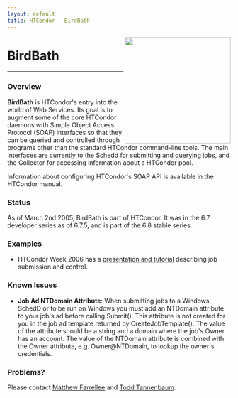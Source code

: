 ```yaml
---
layout: default
title: HTCondor - BirdBath
---
```


<img src="{{ '/assets/images/birdbath.gif' | relative_url }}" align="right" height="239" />
<a name="top"></a>
<h1>BirdBath</h1>

<hr noshade>

<!-- Now just status, and no one should be using 6.7.5 anyway...
<h2>BirdBath Merged</h2>

<p>

As of March 2nd 2005 and the release of HTCondor 6.7.5, HTCondor includes
the BirdBath daemons and no new releases will be made via this
site. The site will remain to provide example code and as a possible
supplement to the HTCondor Manual.

</p>

<p>

<b>Important for HTCondor 6.7.5 users:</b> While HTCondor 6.7.5 contains
the BirdBath daemons, it does not contain the WSDL files necessary
to use them.

</p>

<p>

WSDL files for HTCondor 6.7.5:

<ul>
  <li>
  <a href="condorSchedd-6.7.5.wsdl">Schedd's WSDL</a>
  </li>
  <li>
  <a href="condorCollector-6.7.5.wsdl">Collector's WSDL</a>
  </li>
</ul>

</p>

<hr noshade>
-->

<!-- Not just developer code anymore...
<a name="notice">
<b>Notice:</b> This is pre-release developer snapshot software. It
does not necessarily live up to the standards of HTCondor production
software. It is not recommended that these daemons be run in a
production HTCondor pool. It is entirely possible that the APIs will
change before this software is included in a HTCondor release.
</a>
-->

<a name="overview"></a>
<h3>Overview</h3>

<p>

<b>BirdBath</b> is HTCondor's entry into the world of Web Services. Its
goal is to augment some of the core HTCondor daemons with Simple Object
Access Protocol (SOAP) interfaces so that they can be queried and
controlled through programs other than the standard HTCondor
command-line tools. The main interfaces are currently to the Schedd
for submitting and querying jobs, and the Collector for accessing
information about a HTCondor pool.

</p>

<p>

Information about configuring HTCondor's SOAP API is available in the
HTCondor manual.

</p>

<a name="status"></a>
<h3>Status</h3>

<p>

As of March 2nd 2005, BirdBath is part of HTCondor. It was in the 6.7
developer series as of 6.7.5, and is part of the 6.8 stable series.

</p>

<!-- Old info...
<ul>
  <li>
      <b>November 15 2004</b>: This release will work with the HTCondor
      6.7.2 development release. The most important change is to the
      "transaction problem." These daemons have a fix that keeps them
      from crashing when a condor_q is run at the same time as a SOAP
      transaction. Multiple simultaneous SOAP transactions will still
      cause some problems. Also important to note, the Windows
      authentication mechanisms in HTCondor 6.7 are not backward
      compatible with 6.6 daemons. Additionally, bugs have been fixed
      in how files are opened in the spool directory on Windows. This
      will likely be the last separate build of these daemons before
      they are integrated with the 6.7 development series.
  </li>
  <li>
      <b>June 29 2004</b>: A RequestReschedule() operation was added
      to the Schedd. This operation can be used just as
      condor_reschedule is used. Also, when submitting a scheduler
      universe job a client must call RequestReschedule() in order for
      the job to be started immediately.
  </li>
  <li>
      <b>June 17 2004</b>: A bug was fixed in how a job's spool
      directory was being created. If you really, really want you
      should be able to run the schedd as root and have everything
      continue to work now. Also, the WSDL was changed to have
      operation responses come back inside a &lt;operationResponse&gt;
      tag, instead of some other non-sense. The response message was a
      problem for ZSI. Axis and .Net never seemed to care about the
      malformed response messages.
  </li>
  <li>
      <b>June 1 2004</b>: The code was updated to run with the new
      HTCondor 6.7 developer series. This means you now need a 6.7
      installation to use the daemons. Also, the condorCore,
      condorSchedd and condorCollector namespaces were collapsed into
      a "condor" namespace. This change means that the WSDL files do
      not contain circular import requirements. The changes to clients
      using the new WSDL files should be minimal, if they are even
      apparent at all. There were no significant bugs or functionality
      changes made since the May 21 2004 snapshot. The examples still
      need to be updated. Examples will always be for the most recent
      snapshot.
  </li>
  <li>
      <b>May 21 2004</b>: A bug was fixed in how the MyType and TargetType
      attributes of ClassAds are handled. The <b>WSDL was changed</b>
      to make Requirements, FileInfoArray, ClassAdStruct, and
      ClassAdStructArray actual SOAP Arrays. This was done to broaden
      the number of SOAP toolkits (including .Net) that can correctly
      use the WSDL. The changes needed to make existing code work with
      the new WSDL should be minimal, and should actually simplify
      code. In Axis this change means getItem() is no longer needed to
      access these array types. <b>Windows binaries are now
      available.</b>
  </li>
  <li>
      <b>May 13 2004</b>: Two HTCondor daemons have been fitted with
      SOAP interfaces. These are the Collector (condor_collector) and
      the Schedd (condor_schedd). A detailed description of the <a
      href="JobSubmissionAPI-R2.html">Schedd's API</a> (<a
      href="JobSubmissionAPI-R2.pdf">pdf</a>) is currently available,
      and one is in the works for the Collector's API.
  </li>
</ul>
-->

<!-- No one should be downloading this stuff...
<a name="download">
<h3>Download</h3>
</a>

<p>

The most recent snapshot is <em>6.7.3 Nov 15 2004 PRE-RELEASE-UWCS
SOAP-3-BRANCH</em>, which works with a HTCondor 6.7
installation. Drop-in replacements for condor_collector and
condor_schedd are available:

</p>

<ul>
  <li>
      Linux 2.4.x (glibc 2.3) compiled on Red Hat 9
      <ul>
        <li>
            Collector: <a
            href="linux_condor_collector-Nov-15-2004.bz2">linux_condor_collector-Nov-15-2004.bz2</a>
            and associated <a
            href="condorCollector-Nov-15-2004.wsdl">WSDL</a>
        </li>
        <li>
            Schedd: <a
            href="linux_condor_schedd-Nov-15-2004.bz2">linux_condor_schedd-Nov-15-2004.bz2</a>
            and associated <a
            href="condorSchedd-Nov-15-2004.wsdl">WSDL</a>
        </li>
      </ul>
  </li>
  <li>
      Windows 2000/XP compiled with Visual Studio 6.0
      <ul>
        <li>
            Collector: <a
            href="windows_condor_collector-Nov-15-2004.zip">windows_condor_collector-Nov-15-2004.zip</a>
            and associated <a
            href="condorCollector-Nov-15-2004.wsdl">WSDL</a>
        </li>
        <li>
            Schedd: <a
            href="windows_condor_schedd-Nov-15-2004.zip">windows_condor_schedd-Nov-15-2004.zip</a>
            and associated <a
            href="condorSchedd-Nov-15-2004.wsdl">WSDL</a>
        </li>
      </ul>
  </li>
</ul>

<p>

Old version:

</p>

<ul>
  <li>
      Linux 2.4.x (glibc 2.3) compiled on Red Hat 9
      <ul>
        <li>
            Collector:
	    <ul>
	      <li>
	      <a
	      href="linux_condor_collector-Jun-29-2004.bz2">linux_condor_collector-Jun-29-2004.bz2</a>
	      and associated <a
	      href="condorCollector-Jun-29-2004.wsdl">WSDL</a>
	      </li>
	      <li>
		  <a
		  href="linux_condor_collector-Jun-17-2004.bz2">linux_condor_collector-Jun-17-2004.bz2</a>
		  and associated <a
		  href="condorCollector-Jun-17-2004.wsdl">WSDL</a>
	      </li>
	      <li>
		  <a
		  href="linux_condor_collector-Jun-1-2004.bz2">linux_condor_collector-Jun-1-2004.bz2</a>
		  and associated <a
		  href="condorCollector-Jun-1-2004.wsdl">WSDL</a>
	      </li>
	      <li>
		  <a
		  href="linux_condor_collector-May-21-2004.bz2">linux_condor_collector-May-21-2004.bz2</a>
		  and associated <a
		  href="condorCollector-May-21-2004.wsdl">WSDL</a>
	      </li>
	      <li>
		  <a
		  href="condor_collector-May-13-2004.bz2">condor_collector-May-13-2004.bz2</a>
		  and associated <a
		  href="condorCollector-May-13-2004.wsdl">WSDL</a>
	      </li>
	    </ul>
	</li>
	<li>
            Schedd:
	    <ul>
	      <li>
	      <a
	      href="linux_condor_schedd-Jun-29-2004.bz2">linux_condor_schedd-Jun-29-2004.bz2</a>
	      and associated <a
	      href="condorSchedd-Jun-29-2004.wsdl">WSDL</a>
	      </li>
	      <li>
		  <a
		  href="linux_condor_schedd-Jun-17-2004.bz2">linux_condor_schedd-Jun-17-2004.bz2</a>
		  and associated <a
		  href="condorSchedd-Jun-17-2004.wsdl">WSDL</a>
	      </li>
	      <li>
		  <a
		  href="linux_condor_schedd-Jun-1-2004.bz2">linux_condor_schedd-Jun-1-2004.bz2</a>
		  and associated <a
		  href="condorSchedd-Jun-1-2004.wsdl">WSDL</a>
	      </li>
	      <li>
		  <a
		  href="linux_condor_schedd-May-21-2004.bz2">linux_condor_schedd-May-21-2004.bz2</a>
		  and associated <a
		  href="condorSchedd-May-21-2004.wsdl">WSDL</a>
	      </li>
	      <li>
		  <a
		  href="condor_schedd-May-13-2004.bz2">condor_schedd-May-13-2004.bz2</a>
		  and associated <a
		  href="condorSchedd-May-13-2004.wsdl">WSDL</a>
	      </li>
	    </ul>
        </li>
      </ul>
  </li>
  <li>
      Windows 2000/XP compiled with Visual Studio 6.0
      <ul>
        <li>
	    Collector:
	    <ul>
	      <li>
		  <a
		  href="windows_condor_collector-Jun-1-2004.zip">windows_condor_collector-Jun-1-2004.zip</a>
		  and associated <a
		  href="condorCollector-Jun-1-2004.wsdl">WSDL</a>
	      </li>
	      <li>
		  <a
		  href="windows_condor_collector-May-21-2004.zip">windows_condor_collector-May-21-2004.zip</a>
		  and associated <a
		  href="condorCollector-May-21-2004.wsdl">WSDL</a>
	      </li>
	    </ul>
	</li>
        <li>
	    Schedd:
	    <ul>
	      <li>
		  <a
		  href="windows_condor_schedd-Jun-1-2004.zip">windows_condor_schedd-Jun-1-2004.zip</a>
		  and associated <a
		  href="condorSchedd-Jun-1-2004.wsdl">WSDL</a>
	      </li>
	      <li>
		  <a
		  href="windows_condor_schedd-May-21-2004.zip">windows_condor_schedd-May-21-2004.zip</a>
		  and associated <a
		  href="condorSchedd-May-21-2004.wsdl">WSDL</a>
	      </li>
	    </ul>
	</li>
      </ul>
  </li>
</ul>
-->

<!-- It's in the manual...
<a name="installation">
<h3>Installation</h3>
</a>

All these instructions assume that you have a working HTCondor 6.7
installation.

<ol>
  <li>
      Read about <a href="#security_concerns">security concerns</a>
      related to these daemons.
  </li>
  <li>
      Turn off your Collector and Schedd (with 'condor_off -collector'
      and 'condor_off -schedd').
  </li>
  <li>
      Replace your condor_collector and condor_schedd (find them with
      'condor_config_val COLLECTOR/SCHEDD') with the SOAPified
      condor_collector/schedd.
  </li>
  <li>
      Create a directory called "web" in your HTCondor release directory
      (find the release directory with 'condor_config_val
      RELEASE_DIR') and place the condorCollector/Schedd.wsdl files in
      the new "web" directory.
  </li>
  <li>
      Check permissions. The daemons should have world read/execute
      permission, and the new "web" subdirectory and all files
      contained within it should also be world readable.
  </li>
  <li>
      The BirdBath daemons include a "mini web server" used to
      serve WSDL files and other static content. You have already
      created a RELEASE_DIR/web directory now in your condor_config
      add the option: <code>WEB_ROOT_DIR = $RELEASE_DIR/web</code>
  </li>
  <li>
      The SOAP interface and "mini web server" are disabled by default
      so you must enable them in your condor_config file with:
      <code>ENABLE_SOAP = TRUE</code> and <code>ENABLE_WEB_SERVER =
      TRUE</code>
  </li>
  <li>
      Now restart the Collector and Schedd (with 'condor_on
      -collector/-schedd').
  </li>
</ol>
-->

<!-- In the manual, also it's obsolete information...
<a name="security_concerns">
<h3>Security Concerns</h3>
</a>

<p>

The current release of the BirdBath daemons do not contain any
form of authentication for incoming SOAP messages. This means that
anyone will be able to query and control the daemons. This is not a
serious issue for the Collector as it can only be queried through the
SOAP interface. However, this is an issue for the Schedd, which can
accept jobs that will be run with the privileges of the user who is
running the Schedd. It is a fact that Schedds are often run with root
permissions and we recommend against this when running the SOAP
Schedd. However, there are some precautions that can be taken to
lock-down the SOAP Schedd.

</p>
-->

<!-- In the manual...
<a name="lock-down_options">
<h4>Lock-down Options:</h4>
</a>

<ul>
  <li>
      Make the BirdBath daemons only available to users logged
      into the machine where they are running. Add the following to
      your condor_config file for the machine where you are running the
      BirdBath daemons.
      <br>
      <pre>
      NETWORK_INTERFACE = 127.0.0.1
      CONDOR_HOST = $(IP_ADDRESS)
      HOSTALLOW_READ = *
      HOSTALLOW_WRITE = $(IP_ADDRESS)
      </pre>
  </li>
  <li>
      Do not run the BirdBath daemons as root. Instead, start them
      up as some unprivileged user. Be warned that if you do this with
      the Schedd then <em>all jobs</em> will be run with <em>only</em>
      the privileges of the user who is running the Schedd. This means
      you may run into permission problems on some log/output files for
      jobs.
  </li>
  <li>
      Use the <code>ALLOW_SOAP</code> and <code>DENY_SOAP</code>
      macros in the condor_config file, see <a
      href="http://www.cs.wisc.edu/condor/manual/v6.6/3_7Security_In.html#13535">3.7.5.1
      User-based Authorization</a> of the HTCondor Manual for general
      usage information. For instance, if you want only the machine
      with IP 1.2.3.4 to be able to use the SOAP interface use:
      <code>ALLOW_SOAP = */1.2.3.4</code>. Alternatively, if you want all
      machine except the machine with IP 1.2.3.4 to be able to use the
      SOAP interface use: <code>DENY_SOAP = */1.2.3.4</code>. Note,
      since there is no user authentication done for the SOAP
      interface right now all rules should use a
      "<code>username@domain</code>" of "<code>*</code>".
  </li>
  <li>
      To control access to the embedded web server use the
      <code>ALLOW_READ</code> and <code>DENY_READ</code> macros in
      your condor_config file.
  </li>
</ul>

</p>
-->

<a name="examples"></a>
<h3>Examples</h3>

<ul>
  <li>
      HTCondor Week 2006 has a <a
      href="http://www.cs.wisc.edu/condor/CondorWeek2006/presentations/farrellee_tannenba_APIs.ppt">presentation and tutorial</a> describing job submission and control.
  </li>
</ul>

<!-- Example code and helper libraries are in the release tarball...
<p>

Example code exists both Java using <a
href="http://ws.apache.org/axis">Apache Axis</a> and Python using <a
href="http://pywebsvcs.sourceforge.net">ZSI: The Zolera Soap
Infrastructure</a>. Perl's <a
href="http://www.soaplite.com">SOAP::Lite</a> library has also been
successfully used to communicate with the BirdBath daemons.

</p>

<p>

<b>Note</b>: To get the ZSI examples to work the most recent version
of ZSI from CVS is required and this <a href="zsi_patch">patch</a>
must be applied to code generated by wsdl2py. The kind folks who
created ZSI are working on some fixes to make the patch unnecessary.

</p>

<a name="collector_example">
<h4>Querying the Collector:</h4>
</a>

<p>

The following example file contains Python code using <a
href="http://pywebsvcs.sourceforge.net">ZSI</a>.

</p>

<ul>
  <li>
      <a href="zsi_collector_query_example.txt">zsi_collector_query_example.txt</a>
  </li>
</ul>

<a name="schedd_example"></a>
<h4>Interacting with the Schedd:</h4>

<p>

The following two example files contain Java code using <a
href="http://ws.apache.org/axis">Apache Axis</a>. The first contains
some small code snippets for performing different operations, and the
second is a set of the same operations except error handling is
performed. Please contact <a
href="http://www.cs.wisc.edu/~swaroop">Swaroop</a> and <a
href="http://www.cs.wisc.edu/~matt">Matt</a> if you have problems with
these examples.

</p>

<ul>
  <li>
      <a href="zsi_schedd_submit_example.txt">zsi_schedd_submit_example.txt</a>
  </li>
  <li>
      <a href="axis_schedd_short_sample_code.txt">axis_schedd_short_sample_code.txt</a>
  </li>
  <li>
      <a href="axis_schedd_long_sample_code.txt">axis_schedd_long_sample_code.txt</a>
  </li>
</ul>

<p>

To assist in submitting jobs to the Schedd, Swaroop has written a small
helper library and some examples of how to use it.

</p>

<ul>
  <li>
      <a href="SOAPScheddApiHelper.java">SOAPScheddApiHelper.java</a>
  </li>
  <li>
      <a href="SubmitJob.java">SubmitJob.java</a>
  </li>
</ul>
-->

<a name="known_bugs"></a>
<h3>Known Issues</h3>

<ul>
<!-- Not true anymore...
  <li>
      Two SOAP clients cannot talk to the schedd at the same time.
  </li>
-->
  <li>
      <b>Job Ad NTDomain Attribute</b>: When submitting jobs to a
      Windows SchedD or to be run on Windows you must add an NTDomain
      attribute to your job's ad before calling Submit(). This
      attribute is not created for you in the job ad template returned
      by CreateJobTemplate(). The value of the attribute should be a
      string and a domain where the job's Owner has an account. The
      value of the NTDomain attribute is combined with the Owner
      attribute, e.g. Owner@NTDomain, to lookup the owner's
      credentials.
  </li>
</ul>

<a name="problems"></a>
<h3>Problems?</h3>

<p>

Please contact <a href="http://www.cs.wisc.edu/~matt">Matthew
Farrellee</a> and <a href="http://www.cs.wisc.edu/~tannenba">Todd
Tannenbaum</a>.
</p>

